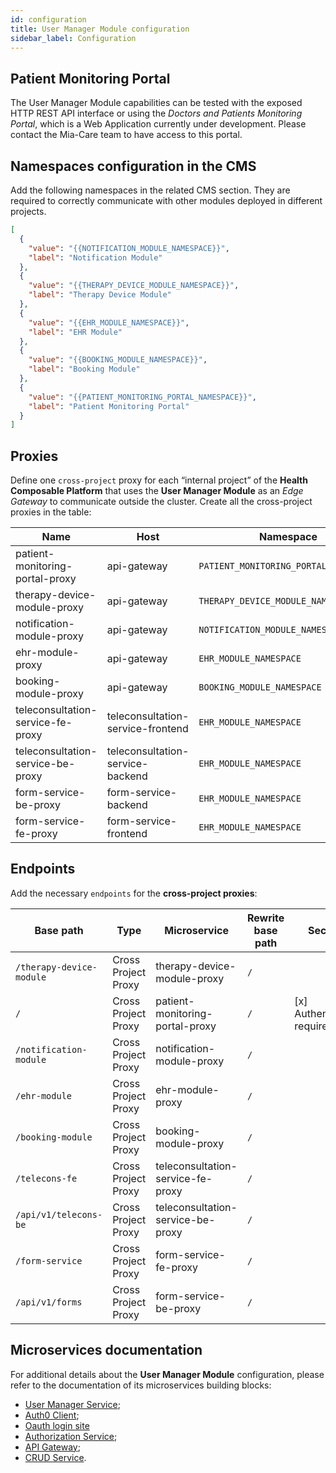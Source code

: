 ```yaml
---
id: configuration
title: User Manager Module configuration
sidebar_label: Configuration
---
```


<!--
WARNING: this file was automatically generated by Mia-Platform Doc Aggregator.
DO NOT MODIFY IT BY HAND.
Instead, modify the source file and run the aggregator to regenerate this file.
-->

## Patient Monitoring Portal

The User Manager Module capabilities can be tested with the exposed HTTP REST API interface or using the *Doctors and Patients Monitoring Portal*, which is a Web Application currently under development. Please contact the Mia-Care team to have access to this portal. 

## Namespaces configuration in the CMS

Add the following namespaces in the related CMS section. They are required to correctly communicate with other modules deployed in different projects.

```json
[
  {
    "value": "{{NOTIFICATION_MODULE_NAMESPACE}}",
    "label": "Notification Module"
  },
  {
    "value": "{{THERAPY_DEVICE_MODULE_NAMESPACE}}",
    "label": "Therapy Device Module"
  },
  {
    "value": "{{EHR_MODULE_NAMESPACE}}",
    "label": "EHR Module"
  },
  {
    "value": "{{BOOKING_MODULE_NAMESPACE}}",
    "label": "Booking Module"
  },
  {
    "value": "{{PATIENT_MONITORING_PORTAL_NAMESPACE}}",
    "label": "Patient Monitoring Portal"
  }
]
```

## Proxies

Define one `cross-project` proxy for each “internal project” of the **Health Composable Platform** that uses the **User Manager Module** as an *Edge Gateway* to communicate outside the cluster. Create all the cross-project proxies in the table:


| Name                              | Host                              | Namespace                             | Port |
| --------------------------------- | --------------------------------- | ------------------------------------- | ---- |
| patient-monitoring-portal-proxy   | api-gateway                       | `PATIENT_MONITORING_PORTAL_NAMESPACE` | 8080 |
| therapy-device-module-proxy       | api-gateway                       | `THERAPY_DEVICE_MODULE_NAMESPACE`     | 8080 |
| notification-module-proxy         | api-gateway                       | `NOTIFICATION_MODULE_NAMESPACE`       | 8080 |
| ehr-module-proxy                  | api-gateway                       | `EHR_MODULE_NAMESPACE`                | 8080 |
| booking-module-proxy              | api-gateway                       | `BOOKING_MODULE_NAMESPACE`            | 8080 |
| teleconsultation-service-fe-proxy | teleconsultation-service-frontend | `EHR_MODULE_NAMESPACE`                | 80   |
| teleconsultation-service-be-proxy | teleconsultation-service-backend  | `EHR_MODULE_NAMESPACE`                | 80   |
| form-service-be-proxy             | form-service-backend              | `EHR_MODULE_NAMESPACE`                | 80   |
| form-service-fe-proxy             | form-service-frontend             | `EHR_MODULE_NAMESPACE`                | 80   |


## Endpoints

Add the necessary `endpoints` for the **cross-project proxies**:

| Base path                | Type                | Microservice                      | Rewrite base path | Security                    |
| ------------------------ | ------------------- | --------------------------------- | ----------------- | --------------------------- |
| `/therapy-device-module` | Cross Project Proxy | therapy-device-module-proxy       | `/`               |                             |
| `/`                      | Cross Project Proxy | patient-monitoring-portal-proxy   | `/`               | [x] Authentication required |
| `/notification-module`   | Cross Project Proxy | notification-module-proxy         | `/`               |                             |
| `/ehr-module`            | Cross Project Proxy | ehr-module-proxy                  | `/`               |                             |
| `/booking-module`        | Cross Project Proxy | booking-module-proxy              | `/`               |                             |
| `/telecons-fe`           | Cross Project Proxy | teleconsultation-service-fe-proxy | `/`               |                             |
| `/api/v1/telecons-be`    | Cross Project Proxy | teleconsultation-service-be-proxy | `/`               |                             |
| `/form-service`          | Cross Project Proxy | form-service-fe-proxy             | `/`               |                             |
| `/api/v1/forms`          | Cross Project Proxy | form-service-be-proxy             | `/`               |                             |

## Microservices documentation

For additional details about the **User Manager Module** configuration, please refer to the documentation of its microservices building blocks:

- [User Manager Service][mia-user-manager-service];
- [Auth0 Client][mia-auth0-client];
- [Oauth login site][oauth-login-site]
- [Authorization Service][mia-authorization-service];
- [API Gateway][mia-api-gateway];
- [CRUD Service][mia-crud-service].

[mia-user-manager-service]: /runtime_suite/user-manager-service/overview
[mia-auth0-client]: /runtime_suite/auth0-client/10_overview.md
[mia-authorization-service]: /runtime_suite/authorization-service/10_overview.md
[mia-api-gateway]: /runtime_suite/api-gateway/overview
[mia-crud-service]: /runtime_suite/crud-service/overview_and_usage
[mia-crud-service-csfle]: /runtime_suite/crud-service/encryption_configuration
[oauth-login-site]: /runtime_suite_applications/secure-api-gateway/10_overview.md#oauth-login-site
